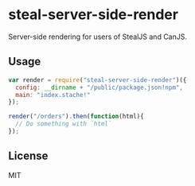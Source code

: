 # steal-server-side-render

Server-side rendering for users of StealJS and CanJS.

## Usage

```js
var render = require("steal-server-side-render")({
  config: __dirname + "/public/package.json!npm",
  main: "index.stache!"
});

render("/orders").then(function(html){
  // Do something with `html`
});
```

## License

MIT
